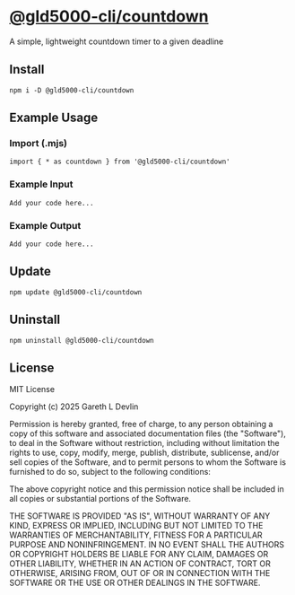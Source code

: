 # [@gld5000-cli/countdown](https://www.npmjs.com/package/@gld5000-cli/countdown)

A simple, lightweight countdown timer to a given deadline

## Install

```
npm i -D @gld5000-cli/countdown
```

## Example Usage

### Import (.mjs)

```
import { * as countdown } from '@gld5000-cli/countdown'
```

### Example Input

```
Add your code here...
```

### Example Output

```
Add your code here...
```

## Update

```
npm update @gld5000-cli/countdown
```

## Uninstall

```
npm uninstall @gld5000-cli/countdown
```


## License

MIT License

Copyright (c) 2025 Gareth L Devlin

Permission is hereby granted, free of charge, to any person obtaining a copy
of this software and associated documentation files (the "Software"), to deal
in the Software without restriction, including without limitation the rights
to use, copy, modify, merge, publish, distribute, sublicense, and/or sell
copies of the Software, and to permit persons to whom the Software is
furnished to do so, subject to the following conditions:

The above copyright notice and this permission notice shall be included in all
copies or substantial portions of the Software.

THE SOFTWARE IS PROVIDED "AS IS", WITHOUT WARRANTY OF ANY KIND, EXPRESS OR
IMPLIED, INCLUDING BUT NOT LIMITED TO THE WARRANTIES OF MERCHANTABILITY,
FITNESS FOR A PARTICULAR PURPOSE AND NONINFRINGEMENT. IN NO EVENT SHALL THE
AUTHORS OR COPYRIGHT HOLDERS BE LIABLE FOR ANY CLAIM, DAMAGES OR OTHER
LIABILITY, WHETHER IN AN ACTION OF CONTRACT, TORT OR OTHERWISE, ARISING FROM,
OUT OF OR IN CONNECTION WITH THE SOFTWARE OR THE USE OR OTHER DEALINGS IN THE
SOFTWARE.
